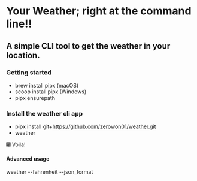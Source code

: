 # Your Weather; right at the command line!!
## A simple CLI tool to get the weather in your location.

### Getting started
- brew install pipx (macOS)
- scoop install pipx (Windows)
- pipx ensurepath


### Install the weather cli app
- pipx install git+https://github.com/zerowon01/weather.git
- weather
 
:fireworks: Voila!

#### Advanced usage
weather --fahrenheit --json_format